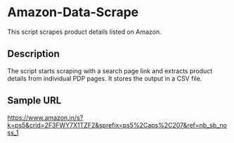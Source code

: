 # Amazon-Data-Scrape
This script scrapes product details listed on Amazon.

## Description
The script starts scraping with a search page link and extracts product details from individual PDP pages.
It stores the output in a CSV file.

## Sample URL
https://www.amazon.in/s?k=ps5&crid=2F3FWY7X1TZF2&sprefix=ps5%2Caps%2C207&ref=nb_sb_noss_1
